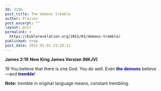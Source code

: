 ```yaml
---
ID: 3196
post_title: The demons tremble
author: Praison
post_excerpt: ""
layout: post
permalink: >
  https://biblerevelation.org/2015/01/demons-tremble/
published: true
post_date: 2015-01-01 23:29:12
---
```

<strong>James 2:19</strong>
<strong> New King James Version (NKJV)</strong>

19 You believe that there is one God. You do well. Even <span style="color: #0000ff;"><strong>the demons</strong></span> believe—and <span style="color: #0000ff;"><strong>tremble</strong></span>!

<strong>Note:</strong> tremble in original language means, constant trembling.